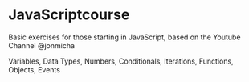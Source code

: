 # JavaScriptcourse
Basic exercises for those starting in JavaScript, based on the Youtube Channel @jonmicha

Variables, Data Types, Numbers, Conditionals, Iterations, Functions, Objects, Events


